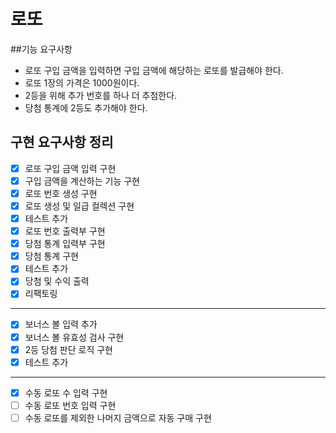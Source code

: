 # 로또
##기능 요구사항
- 로또 구입 금액을 입력하면 구입 금액에 해당하는 로또를 발급해야 한다.
- 로또 1장의 가격은 1000원이다.
- 2등을 위해 추가 번호를 하나 더 추첨한다.
- 당첨 통계에 2등도 추가해야 한다.

## 구현 요구사항 정리
- [x] 로또 구입 금액 입력 구현
- [x] 구입 금액을 계산하는 기능 구현
- [x] 로또 번호 생성 구현
- [x] 로또 생성 및 일급 컬렉션 구현
- [x] 테스트 추가
- [x] 로또 번호 출력부 구현
- [x] 당첨 통계 입력부 구현
- [x] 당첨 통계 구현
- [x] 테스트 추가
- [x] 당첨 및 수익 출력
- [x] 리팩토링
---
- [x] 보너스 볼 입력 추가
- [x] 보너스 볼 유효성 검사 구현
- [x] 2등 당첨 판단 로직 구현
- [x] 테스트 추가
---
- [x] 수동 로또 수 입력 구현
- [ ] 수동 로또 번호 입력 구현 
- [ ] 수동 로또를 제외한 나머지 금액으로 자동 구매 구현
